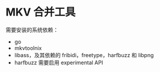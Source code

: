 # MKV 合并工具

需要安装的系统依赖：
- go
- mkvtoolnix
- libass，及其依赖的 fribidi，freetype，harfbuzz 和 libpng
- harfbuzz 需要启用 experimental API
